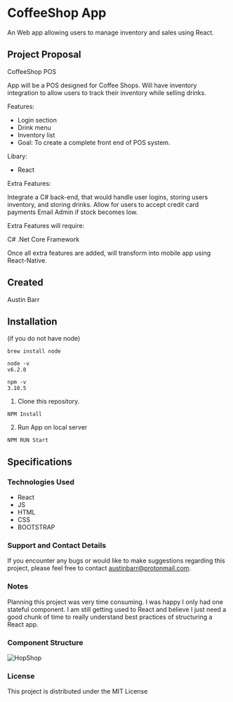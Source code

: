 # CoffeeShop App

An Web app allowing users to manage inventory and sales using React.

## Project Proposal

CoffeeShop POS

App will be a POS designed for Coffee Shops. Will have inventory integration to allow users to track their inventory while selling drinks.

Features:

* Login section
* Drink menu
* Inventory list
* Goal: 
To create a complete front end of POS system.

Libary:

* React

Extra Features:

Integrate a C# back-end, that would handle user logins, storing users inventory, and storing drinks.
Allow  for users to accept credit card payments
Email Admin if stock becomes low.

Extra Features will require:

C# 
.Net Core Framework

Once all extra features are added, will transform into mobile app using React-Native.

## Created
Austin Barr

## Installation
(if you do not have node)

```
brew install node
```
```
node -v
v6.2.0
```
```
npm -v
3.10.5
```

1. Clone this repository.


 ```
NPM Install
 ```


2. Run App on local server
  ```
  NPM RUN Start
  ```
   
## Specifications

### Technologies Used

* React
* JS
* HTML
* CSS
* BOOTSTRAP

### Support and Contact Details
If you encounter any bugs or would like to make suggestions regarding this project, please feel free to contact austinbarr@protonmail.com.

### Notes
Planning this project was very time consuming. I was happy I only had one stateful component. I am still getting used to React and believe I just need a good chunk of time to really understand best practices of structuring a React app.

### Component Structure
![HopShop](src/assets/images/HopShop.jpg)


### License

This project is distributed under the MIT License
